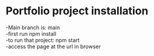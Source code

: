 # Portfolio project installation

-Main branch is: main \
-first run npm install \
-to run that project: npm start \
-access the page at the url in browser
